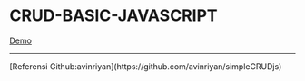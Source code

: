 # CRUD-BASIC-JAVASCRIPT
[Demo](https://belaekaputri.github.io/CRUD-BASIC-JAVASCRIPT.github.io/)<br>
<hr> 
[Referensi Github:avinriyan](https://github.com/avinriyan/simpleCRUDjs) 
